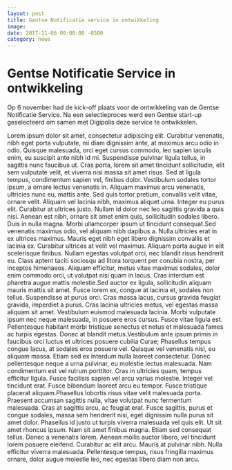 ```yaml
---
layout: post
title: Gentse Notificatie service in ontwikkeling
image: 
date: 2017-11-06 00:00:00 -0500
category: news
---
```


# Gentse Notificatie Service in ontwikkeling

Op 6 november had de kick-off plaats voor de ontwikkeling van de Gentse Notificatie Service. Na een selectieproces werd een Gentse start-up geselecteerd om samen met Digipolis deze service te ontwikkelen.


Lorem ipsum dolor sit amet, consectetur adipiscing elit. Curabitur venenatis, nibh eget porta vulputate, mi diam dignissim ante, at maximus arcu odio in odio. Quisque malesuada, orci eget cursus commodo, leo sapien iaculis enim, eu suscipit ante nibh id mi. Suspendisse pulvinar ligula tellus, in sagittis nunc faucibus ut. Cras porta, lorem sit amet tincidunt sollicitudin, elit sem vulputate velit, et viverra nisi massa sit amet risus. Sed at ligula tempus, condimentum sapien vel, finibus dolor. Vestibulum sodales tortor ipsum, a ornare lectus venenatis in. Aliquam maximus arcu venenatis, ultricies nunc eu, mattis ante. Sed quis tortor pretium, convallis velit vitae, ornare velit. Aliquam vel lacinia nibh, maximus aliquet urna. Integer eu purus elit. Curabitur at ultrices justo. Nullam id dolor nec leo sagittis gravida a quis nisi. Aenean est nibh, ornare sit amet enim quis, sollicitudin sodales libero. Duis in nulla magna. Morbi ullamcorper ipsum ut tincidunt consequat.Sed venenatis maximus odio, vel aliquam nibh dapibus a. Nulla ultricies erat in ex ultrices maximus. Mauris eget nibh eget libero dignissim convallis et lacinia ex. Curabitur ultrices at velit vel maximus. Aliquam porta augue in elit scelerisque finibus. Nullam egestas volutpat orci, nec blandit risus hendrerit eu. Class aptent taciti sociosqu ad litora torquent per conubia nostra, per inceptos himenaeos. Aliquam efficitur, metus vitae maximus sodales, dolor enim commodo orci, ut volutpat nisi quam in lacus. Cras interdum est pharetra augue mattis molestie.Sed auctor ex ligula, sollicitudin aliquam mauris mattis sit amet. Fusce lorem ex, congue at lacinia et, sodales non tellus. Suspendisse at purus orci. Cras massa lacus, cursus gravida feugiat gravida, imperdiet a purus. Cras lacinia ultricies metus, vel egestas massa aliquam sit amet. Vestibulum euismod malesuada lacinia. Morbi vulputate ipsum nec neque malesuada, in posuere eros cursus. Fusce vitae ligula est. Pellentesque habitant morbi tristique senectus et netus et malesuada fames ac turpis egestas. Donec at blandit metus.Vestibulum ante ipsum primis in faucibus orci luctus et ultrices posuere cubilia Curae; Phasellus tempus congue lacus, at sodales eros posuere vel. Quisque vel venenatis nisl, eu aliquam massa. Etiam sed ex interdum nulla laoreet consectetur. Donec pellentesque neque a urna pulvinar, eu molestie lectus malesuada. Nam condimentum est vel rutrum porttitor. Cras in ultricies quam, tempus efficitur ligula. Fusce facilisis sapien vel arcu varius molestie. Integer vel tincidunt erat. Fusce bibendum laoreet arcu eu tempor. Fusce tristique placerat aliquam.Phasellus lobortis risus vitae velit malesuada porta. Praesent accumsan sagittis nulla, vitae volutpat nunc fermentum malesuada. Cras at sagittis arcu, ac feugiat erat. Fusce sagittis, purus et congue sodales, massa sem hendrerit nisi, eget dignissim nulla purus sit amet dolor. Phasellus id justo ut turpis viverra malesuada vel quis elit. Ut sit amet rhoncus ipsum. Nam sit amet finibus magna. Etiam sed consequat tellus. Donec a venenatis lorem. Aenean mollis auctor libero, vel tincidunt lorem posuere eleifend. Curabitur ac elit arcu. Mauris at pulvinar nibh. Nulla efficitur viverra malesuada. Pellentesque tempus, risus fringilla maximus ornare, dolor augue molestie leo, nec egestas libero diam non arcu.
